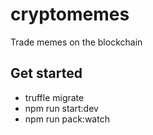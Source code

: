 # cryptomemes
Trade memes on the blockchain

## Get started
 * truffle migrate
 * npm run start:dev
 * npm run pack:watch
